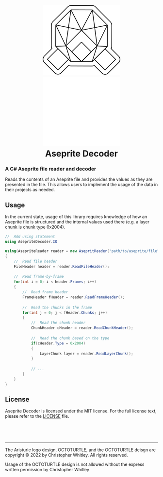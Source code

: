 <h1 align="center">
<img src="https://raw.githubusercontent.com/AristurtleDev/Branding/main/imgs/aristurtle-logo/aristurtle-logo-256-dark.png#gh-light-mode-only" alt="Aristurtle" width="256">
<img src="https://raw.githubusercontent.com/AristurtleDev/Branding/main/imgs/aristurtle-logo/aristurtle-logo-256-light.png#gh-dark-mode-only" alt="Aristurtle" width="256">
<br/>
Aseprite Decoder
</h1>

### A C# Aseprite file reader and decoder
Reads the contents of an Aseprite file and provides the values as they are presented in the file. This allows users to implement the usage of the data in their projects as needed.

## Usage
In the current state, usage of this library requires knowledge of how an Aseprite file is structured and the internal values used there (e.g. a layer chunk is chunk type 0x2004).

```cs
//  Add using statement
using AsepriteDecoder.IO
```

```cs
using(AsepriteReader reader = new AsepritReader("path/to/aseprite/file"))
{
    //  Read file header
    FileHeader header = reader.ReadFileHeader();

    //  Read frame-by-frame
    for(int i = 0; i < header.Frames; i++)
    {
        //  Read frame header
        FrameHeader fHeader = reader.ReadFrameHeader();

        //  Read the chunks in the frame
        for(int j = 0; j < fHeader.Chunks; j++)
        {
            //  Read the chunk header
            ChunkHeader cHeader = reader.ReadChunkHeader();

            //  Read the chunk based on the type
            if(cHeader.Type = 0x2004)
            {
                LayerChunk layer = reader.ReadLayerChunk();
            }

            // ...
        }
    }
}
```

## License
Aseprite Decoder is licensed under the MIT license.  For the full license text, please refer to the [LICENSE](./LICENSE) file.

<br />
<br />
<br />

---
The Aristurle logo design, OCTOTURTLE, and the OCTOTURTLE deisgn are copyright © 2022 by Christopher Whitley. All rights reserved.

Usage of the OCTOTURTLE design is not allowed without the express written permission by Christopher Whitley
